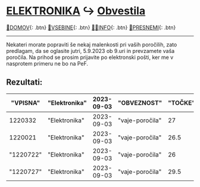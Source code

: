 # [ELEKTRONIKA](../index.md) ↪ [Obvestila](./index.md)

[🏡DOMOV](../index.md){: .btn}
[📝VSEBINE](../Vsebine/index.md){: .btn}
[👨‍🎓INFO](../info.md){: .btn}
[💾PRESNEMI](../Presnemi/index.md){: .btn}

---
 
Nekateri morate popraviti še nekaj malenkosti pri vaših poročilih, zato predlagam, da se oglasite jutri, 5.9.2023 ob 9.uri in prevzamete vaša poročila. Na prihod se prosim prijavite po elektronski pošti, ker me v nasprotem primeru ne bo na PeF.

## Rezultati:

| "VPISNA"  | "Elektronika" | 2023-09-03 | "OBVEZNOST"     | "TOČKE" | "OCENA [%]" | "KOMENTAR" | "n121" | "n131" | "n231" | "n241" | "n311" | "n321" | "n331" | "n341" | "n411" | "n422" | "n423" | "n511" | "n512" | "n521" | "n522" | "n611" | "n612" | "n613" | "n711" | "n722" | "n811" | "n911" | "n912" | "n921" | "n1011" | "n1111" | "n1121" | "n1122" | "n1123" | "n1124" |
| ----      | ----          | ----       | ----            | ----    | ----        | ----       | ----   | ----   | ----   | ----   | ----   | ----   | ----   | ----   | ----   | ----   | ----   | ----   | ----   | ----   | ----   | ----   | ----   | ----   | ----   | ----   | ----   | ----   | ----   | ----   | ----    | ----    | ----    | ----    | ----    | ----    |
| 1220332   | "Elektronika" | 2023-09-03 | "vaje-poročila" | 27      | 100%        |            | 1      | 1      | 1      | 1      | 1      | 1      | 1      | 1      | 1      | 0.5    | 1      | 0.5    | 1      | 1      | 1      | 1      | 1      | 1      | 0.5    | 1      | 1      | 1      | 1      | 1      | 1       | 0.5     | 0.5     | 0.5     | 1       | 1       |
| 1220021   | "Elektronika" | 2023-09-03 | "vaje-poročila" | 26.5    | 100%        |            | 1      | 1      | 1      | 1      | 1      | 0.5    | 0.5    | 0.5    | 1      | 0.5    | 1      | 1      | 1      | 1      | 1      | 1      | 1      | 1      | 1      | 0.5    | 1      | 1      | 1      | 0.5    | 0.5     | 1       | 1       | 1       | 1       | 1       |
| "1220722" | "Elektronika" | 2023-09-03 | "vaje-poročila" | 26      | 0%          |            | 1      | 1      | 0      | 1      | 1      | 1      | 1      | 1      | 1      | 1      | 1      | 1      | 1      | 1      | 1      | 1      | 1      | 1      | 1      | 0      | 0      | 1      | 1      | 1      | 1       | 1       | 1       | 1       | 0       | 1       |
| "1220727" | "Elektronika" | 2023-09-03 | "vaje-poročila" | 29.5    | 100%          |            | 1      | 1      | 1      | 1      | 1      | 1      | 1      | 1      | 1      | 1      | 1      | 0.5    | 1      | 1      | 1      | 1      | 1      | 1      | 1      | 1      | 1      | 1      | 1      | 1      | 1       | 1       | 1       | 1       | 1       | 1       |

